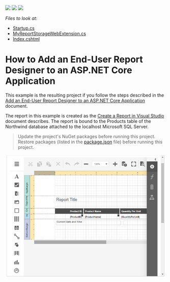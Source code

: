 <!-- default badges list -->
![](https://img.shields.io/endpoint?url=https://codecentral.devexpress.com/api/v1/VersionRange/227572336/19.2.3%2B)
[![](https://img.shields.io/badge/Open_in_DevExpress_Support_Center-FF7200?style=flat-square&logo=DevExpress&logoColor=white)](https://supportcenter.devexpress.com/ticket/details/T845138)
[![](https://img.shields.io/badge/📖_How_to_use_DevExpress_Examples-e9f6fc?style=flat-square)](https://docs.devexpress.com/GeneralInformation/403183)
<!-- default badges end -->
<!-- default file list -->
*Files to look at*:
* [Startup.cs](./CS/EndUserDesignerExample/Startup.cs) 
* [MyReportStorageWebExtension.cs](./CS/EndUserDesignerExample/Services/MyReportStorageWebExtension.cs)
* [Index.cshtml](./CS/EndUserDesignerExample/Views/Home/Index.cshtml)
<!-- default file list end -->

# How to Add an End-User Report Designer to an ASP.NET Core Application

This example is the resulting project if you follow the steps described in the [Add an End-User Report Designer to an ASP.NET Core Application](https://docs.devexpress.com/XtraReports/400042) document.

The report in this example is created as the [Create a Report in Visual Studio](https://docs.devexpress.com/XtraReports/14989#table-report) document describes. The report is bound to the Products table of the Northwind database attached to the localhost Microsoft SQL Server.

> Update the project's NuGet packages before running this project.
> Restore packages (listed in the [package.json](./CS/EndUserDesignerExample/package.json) file) before running this project.

![Reporting for ASP.NET Core 2.1 Sample Project](images/screenshot.png)
